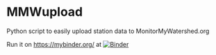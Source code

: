 # MMWupload
Python script to easily upload station data to MonitorMyWatershed.org

Run it on https://mybinder.org/ at [![Binder](https://mybinder.org/badge_logo.svg)](https://mybinder.org/v2/gh/zmalsberg/MMWupload/HEAD)

